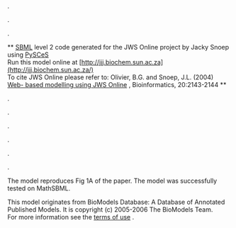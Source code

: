 

.

.

.

** [SBML](http://www.sbml.org/) level 2 code generated for the JWS Online project by Jacky Snoep using [PySCeS](http://pysces.sourceforge.net/)   
Run this model online at
[http://jjj.biochem.sun.ac.za](http://jjj.biochem.sun.ac.za/)  
To cite JWS Online please refer to: Olivier, B.G. and Snoep, J.L. (2004) [Web-
based modelling using JWS
Online](http://bioinformatics.oupjournals.org/cgi/content/abstract/20/13/2143)
, Bioinformatics, 20:2143-2144 **

.

.

.

.

.

.

The model reproduces Fig 1A of the paper. The model was successfully tested on
MathSBML.

This model originates from BioModels Database: A Database of Annotated
Published Models. It is copyright (c) 2005-2006 The BioModels Team.  
For more information see the [terms of
use](http://www.ebi.ac.uk/biomodels/legal.html) .

